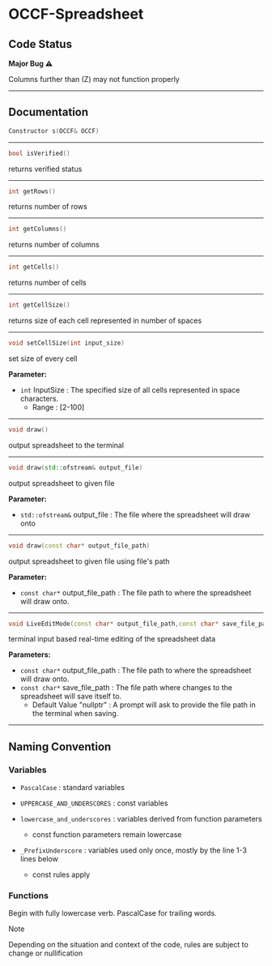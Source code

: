 # OCCF-Spreadsheet
## Code Status
**Major Bug ⚠️**

Columns further than (Z) may not function properly
***
## Documentation
```cpp
Constructor s(OCCF& OCCF)
```
***
```cpp
bool isVerified()
```
returns verified status
***
```cpp
int getRows()
```
returns number of rows
***
```cpp
int getColumns()
```
returns number of columns
***
```cpp
int getCells()
```
returns number of cells
***
```cpp
int getCellSize()
```
returns size of each cell represented in number of spaces
***
```cpp
void setCellSize(int input_size)
```
set size of every cell

**Parameter:**
- `int` InputSize : The specified size of all cells represented in space characters.
  - Range : [2-100]
***
```cpp
void draw()
```
output spreadsheet to the terminal
***
```cpp
void draw(std::ofstream& output_file)
```
output spreadsheet to given file

**Parameter:**
- `std::ofstream&` output_file : The file where the spreadsheet will draw onto
***
```cpp
void draw(const char* output_file_path)
```
output spreadsheet to given file using file's path

**Parameter:**
- `const char*` output_file_path : The file path to where the spreadsheet will draw onto.
***
```cpp
void LiveEditMode(const char* output_file_path,const char* save_file_path)
```
terminal input based real-time editing of the spreadsheet data

**Parameters:**
- `const char*` output_file_path : The file path to where the spreadsheet will draw onto.
- `const char*` save_file_path : The file path where changes to the spreadsheet will save itself to.
  - Default Value "nullptr" : A prompt will ask to provide the file path in the terminal when saving.
***
## Naming Convention
### Variables
- `PascalCase` : standard variables

- `UPPERCASE_AND_UNDERSCORES` : const variables

- `lowercase_and_underscores` : variables derived from function parameters
  - const function parameters remain lowercase
- `_PrefixUnderscore` : variables used only once, mostly by the line 1-3 lines below
  - const rules apply
### Functions
Begin with fully lowercase verb. PascalCase for trailing words.
> [!NOTE]
> Depending on the situation and context of the code, rules are subject to change or nullification
